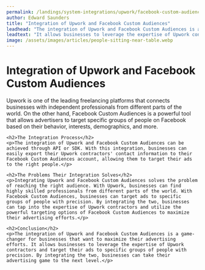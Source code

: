 ```yaml
---
permalink: /landings/system-integrations/upwork/facebook-custom-audiences
author: Edward Saunders
title: "Integration of Upwork and Facebook Custom Audiences"
leadhead: "The integration of Upwork and Facebook Custom Audiences is a game-changer for businesses that want to maximize their advertising efforts"
leadtext: "It allows businesses to leverage the expertise of Upwork contractors and target their ads to specific groups of people with precision. By integrating the two, businesses can take their advertising game to the next level."
image: /assets/images/articles/people-sitting-near-table.webp
---
```

<div class="arttext">    <h1>Integration of Upwork and Facebook Custom Audiences</h1>
    <p>Upwork is one of the leading freelancing platforms that connects businesses with independent professionals from different parts of the world. On the other hand, Facebook Custom Audiences is a powerful tool that allows advertisers to target specific groups of people on Facebook based on their behavior, interests, demographics, and more.</p>
    
    <h2>The Integration Process</h2>
    <p>The integration of Upwork and Facebook Custom Audiences can be achieved through API or SDK. With this integration, businesses can easily export their Upwork contractors' contact information to their Facebook Custom Audiences account, allowing them to target their ads to the right people.</p>
    
    <h2>The Problems Their Integration Solves</h2>
    <p>Integrating Upwork and Facebook Custom Audiences solves the problem of reaching the right audience. With Upwork, businesses can find highly skilled professionals from different parts of the world. With Facebook Custom Audiences, businesses can target ads to specific groups of people with precision. By integrating the two, businesses can tap into the expertise of Upwork contractors and utilize the powerful targeting options of Facebook Custom Audiences to maximize their advertising efforts.</p>
    
    <h2>Conclusion</h2>
    <p>The integration of Upwork and Facebook Custom Audiences is a game-changer for businesses that want to maximize their advertising efforts. It allows businesses to leverage the expertise of Upwork contractors and target their ads to specific groups of people with precision. By integrating the two, businesses can take their advertising game to the next level.</p>
</div>